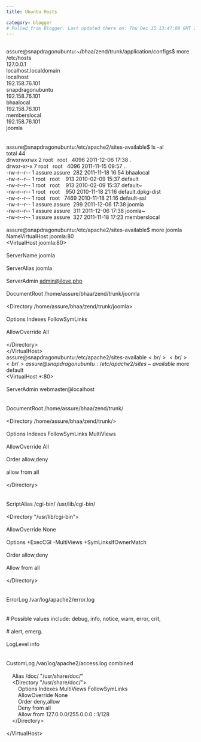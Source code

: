 ```yaml
---
title: Ubuntu Hosts

category: blogger
# Pulled from Blogger. Last updated there on: Thu Dec 15 13:47:00 GMT 2011
---
```

<br />assure@snapdragonubuntu:~/bhaa/zend/trunk/application/configs$ more /etc/hosts<br />127.0.0.1<span class="Apple-tab-span" style="white-space: pre;"> </span>localhost.localdomain<span class="Apple-tab-span" style="white-space: pre;"> </span>localhost<br />192.158.76.101<span class="Apple-tab-span" style="white-space: pre;"> </span>snapdragonubuntu<br />192.158.76.101<span class="Apple-tab-span" style="white-space: pre;"> </span>bhaalocal<br />192.158.76.101<span class="Apple-tab-span" style="white-space: pre;"> </span>memberslocal<br />192.158.76.101<span class="Apple-tab-span" style="white-space: pre;"> </span>joomla<br /><br /><br />assure@snapdragonubuntu:/etc/apache2/sites-available$ ls -al<br />total 44<br />drwxrwxrwx 2 root &nbsp; root &nbsp; 4096 2011-12-06 17:38 .<br />drwxr-xr-x 7 root &nbsp; root &nbsp; 4096 2011-11-15 09:57 ..<br />-rw-r--r-- 1 assure assure &nbsp;282 2011-11-18 16:54 bhaalocal<br />-rw-r--r-- 1 root &nbsp; root &nbsp; &nbsp;913 2010-02-09 15:37 default<br />-rw-r--r-- 1 root &nbsp; root &nbsp; &nbsp;913 2010-02-09 15:37 default~<br />-rw-r--r-- 1 root &nbsp; root &nbsp; &nbsp;950 2010-11-18 21:16 default.dpkg-dist<br />-rw-r--r-- 1 root &nbsp; root &nbsp; 7469 2010-11-18 21:16 default-ssl<br />-rw-r--r-- 1 assure assure &nbsp;299 2011-12-06 17:38 joomla<br />-rw-r--r-- 1 assure assure &nbsp;311 2011-12-06 17:38 joomla~<br />-rw-r--r-- 1 assure assure &nbsp;327 2011-11-18 17:23 memberslocal<br /><br />assure@snapdragonubuntu:/etc/apache2/sites-available$ more joomla<br />NameVirtualHost joomla:80<br />&lt;VirtualHost joomla:80&gt;<br /><span class="Apple-tab-span" style="white-space: pre;"> </span>ServerName joomla<br /><span class="Apple-tab-span" style="white-space: pre;"> </span>ServerAlias joomla<br /><span class="Apple-tab-span" style="white-space: pre;"> </span>ServerAdmin admin@ilove.php<br /><span class="Apple-tab-span" style="white-space: pre;"> </span>DocumentRoot /home/assure/bhaa/zend/trunk/joomla<br /><span class="Apple-tab-span" style="white-space: pre;"> </span>&lt;Directory /home/assure/bhaa/zend/trunk/joomla&gt;<br /><span class="Apple-tab-span" style="white-space: pre;">  </span>Options Indexes FollowSymLinks<br /><span class="Apple-tab-span" style="white-space: pre;">  </span>AllowOverride All<br /><span class="Apple-tab-span" style="white-space: pre;"> </span>&lt;/Directory&gt;<br />&lt;/VirtualHost&gt;<br />assure@snapdragonubuntu:/etc/apache2/sites-available$<br /><br /><br />assure@snapdragonubuntu:/etc/apache2/sites-available$ more default<br />&lt;VirtualHost *:80&gt;<br /><span class="Apple-tab-span" style="white-space: pre;"> </span>ServerAdmin webmaster@localhost<br /><br /><span class="Apple-tab-span" style="white-space: pre;"> </span>DocumentRoot /home/assure/bhaa/zend/trunk/<br /><span class="Apple-tab-span" style="white-space: pre;"> </span>&lt;Directory /home/assure/bhaa/zend/trunk/&gt;<br /><span class="Apple-tab-span" style="white-space: pre;">  </span>Options Indexes FollowSymLinks MultiViews<br /><span class="Apple-tab-span" style="white-space: pre;">  </span>AllowOverride All<br /><span class="Apple-tab-span" style="white-space: pre;">  </span>Order allow,deny<br /><span class="Apple-tab-span" style="white-space: pre;">  </span>allow from all<br /><span class="Apple-tab-span" style="white-space: pre;"> </span>&lt;/Directory&gt;<br /><br /><span class="Apple-tab-span" style="white-space: pre;"> </span>ScriptAlias /cgi-bin/ /usr/lib/cgi-bin/<br /><span class="Apple-tab-span" style="white-space: pre;"> </span>&lt;Directory "/usr/lib/cgi-bin"&gt;<br /><span class="Apple-tab-span" style="white-space: pre;">  </span>AllowOverride None<br /><span class="Apple-tab-span" style="white-space: pre;">  </span>Options +ExecCGI -MultiViews +SymLinksIfOwnerMatch<br /><span class="Apple-tab-span" style="white-space: pre;">  </span>Order allow,deny<br /><span class="Apple-tab-span" style="white-space: pre;">  </span>Allow from all<br /><span class="Apple-tab-span" style="white-space: pre;"> </span>&lt;/Directory&gt;<br /><br /><span class="Apple-tab-span" style="white-space: pre;"> </span>ErrorLog /var/log/apache2/error.log<br /><br /><span class="Apple-tab-span" style="white-space: pre;"> </span># Possible values include: debug, info, notice, warn, error, crit,<br /><span class="Apple-tab-span" style="white-space: pre;"> </span># alert, emerg.<br /><span class="Apple-tab-span" style="white-space: pre;"> </span>LogLevel info<br /><br /><span class="Apple-tab-span" style="white-space: pre;"> </span>CustomLog /var/log/apache2/access.log combined<br /><br />&nbsp; &nbsp; Alias /doc/ "/usr/share/doc/"<br />&nbsp; &nbsp; &lt;Directory "/usr/share/doc/"&gt;<br />&nbsp; &nbsp; &nbsp; &nbsp; Options Indexes MultiViews FollowSymLinks<br />&nbsp; &nbsp; &nbsp; &nbsp; AllowOverride None<br />&nbsp; &nbsp; &nbsp; &nbsp; Order deny,allow<br />&nbsp; &nbsp; &nbsp; &nbsp; Deny from all<br />&nbsp; &nbsp; &nbsp; &nbsp; Allow from 127.0.0.0/255.0.0.0 ::1/128<br />&nbsp; &nbsp; &lt;/Directory&gt;<br /><br />&lt;/VirtualHost&gt;<br />
